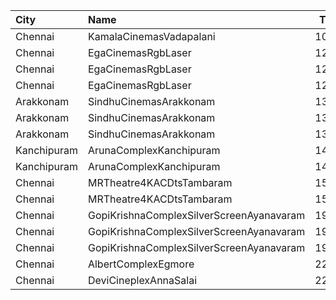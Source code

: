 | City        | Name                                     |  Time | Type        | Price | Capacity | Booked |
| :---------- | :--------------------------------------- | ----: | :---------- | ----: | -------: | -----: |
| Chennai     | KamalaCinemasVadapalani                  | 10:35 | Elite       |  118₹ |      520 |    150 |
| Chennai     | EgaCinemasRgbLaser                       | 12:00 | Platinum    |  153₹ |       38 |     14 |
| Chennai     | EgaCinemasRgbLaser                       | 12:00 | Gold        |  112₹ |      183 |     50 |
| Chennai     | EgaCinemasRgbLaser                       | 12:00 | Copper      |   60₹ |       25 |     25 |
| Arakkonam   | SindhuCinemasArakkonam                   | 13:30 | Box1        |  150₹ |       12 |     12 |
| Arakkonam   | SindhuCinemasArakkonam                   | 13:30 | Box2        |  150₹ |       12 |     12 |
| Arakkonam   | SindhuCinemasArakkonam                   | 13:30 | Executive   |  100₹ |      166 |     16 |
| Kanchipuram | ArunaComplexKanchipuram                  | 14:30 | Platinum    |  120₹ |       63 |     63 |
| Kanchipuram | ArunaComplexKanchipuram                  | 14:30 | Diamond     |  120₹ |      206 |    206 |
| Chennai     | MRTheatre4KACDtsTambaram                 | 15:00 | FirstClass  |  100₹ |      208 |     18 |
| Chennai     | MRTheatre4KACDtsTambaram                 | 15:00 | SecondClass |  100₹ |      242 |     22 |
| Chennai     | GopiKrishnaComplexSilverScreenAyanavaram | 19:15 | Balcony     |  100₹ |       81 |     43 |
| Chennai     | GopiKrishnaComplexSilverScreenAyanavaram | 19:15 | SecondClass |  100₹ |      252 |    215 |
| Chennai     | GopiKrishnaComplexSilverScreenAyanavaram | 19:15 | ThirdClass  |  100₹ |       16 |      3 |
| Chennai     | AlbertComplexEgmore                      | 22:00 | FirstClass  |   95₹ |      158 |     46 |
| Chennai     | DeviCineplexAnnaSalai                    | 22:30 | Zircon      |   60₹ |       27 |     27 |